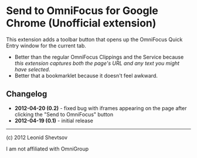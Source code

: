 # Send to OmniFocus for Google Chrome (Unofficial extension) 

This extension adds a toolbar button that opens up the OmniFocus Quick Entry window for the current tab.

* Better than the regular OmniFocus Clippings and the Service because *this extension captures both the page's URL and any text you might have selected*.
* Better that a bookmarklet because it doesn't feel awkward.

## Changelog

* **2012-04-20 (0.2)** - fixed bug with iframes appearing on the page after clicking the "Send to OmniFocus" button
* **2012-04-19 (0.1)** - initial release

* * *

(c) 2012 Leonid Shevtsov

I am not affiliated with OmniGroup
